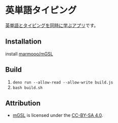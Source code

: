 # 英単語タイピング

[英単語とタイピングを同時に学ぶアプリ](https://marmooo.github.io/english-words-typing/)です。

## Installation

install [marmooo/mGSL](https://github.com/marmooo/mGSL)

## Build

1. `deno run --allow-read --allow-write build.js`
2. `bash build.sh`

## Attribution

- [mGSL](https://github.com/marmooo/mgsl) is licensed under the
  [CC-BY-SA 4.0](http://creativecommons.org/licenses/by-sa/4.0/).
